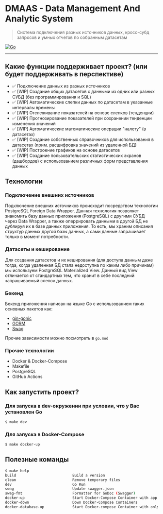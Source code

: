 # DMAAS - Data Management And Analytic System
> Система подключения разных источников данных, кросс-субд запросов и умных отчетов по собранным датасетам

[![Go](https://github.com/Mubiridziri/dmaas/actions/workflows/go.yml/badge.svg)](https://github.com/Mubiridziri/dmaas/actions/workflows/go.yml)
____

## Какие функции поддерживает проект? (или будет поддерживать в перспективе)

 - ✅ Подключение данных из разных источников
 - ✅ [WIP] Создание общих датасетов с данными из одних или разных СУБД (без программирования и SQL)
 - ✅ [WIP] Автоматические слепки данных по датасетам в указанные интервалы времены
 - ✅ [WIP] Отслеживание показателей на основе слепков (тенденции)
 - ✅ [WIP] Прогнозирование показателей при сохранении тенденции изменения значений 
 - ✅ [WIP] Автоматические математические операции "налету" (в датасетах)
 - ✅ [WIP] Создание собственных справочников для использования в датасетах (прим. расшифровка значений из удаленной БД)
 - ✅ [WIP] Построение графиков на основе датасетов
 - ✅ [WIP] Создание пользовательских статистических экранов (дашбордов) с использованием различных форм представления данных

## Технологии

### Подключение внешних источников 

Подключение внешних источников происходит посредством технологии PostgreSQL Foreign Data Wrapper. Данная технология 
позволяет знакомить базу данных приложения (PostgreSQL) с другими СУБД через Data Wrapper, а также оперрировать
данными в другой БД не дублируя их в базе данных приложения. То есть, мы храним описания структур данных другой базы данных, а
сами данные запрашивает только в момент потребности. 

### Датасеты и кеширование

Для создания датасетов и их кеширования (для доступа данным даже тогда, когда удаленная БД стала недоступна по каким либо причинам)
мы используем PostgreSQL Materialized View. Данный вид View отличается от стандартных тем, что хранит в себе последний запрашиваемый слепок данных.

### Бекенд

Бекенд приложения написан на языке Go с использованием таких основных пакетов как:
 - [gin-gonic](https://github.com/gin-gonic/gin)
 - [GORM](https://gorm.io/)
 - [Swag](https://github.com/swaggo/swag)

Прочие зависимости можно посмотреть в `go.mod`


### Прочие технологии

 - Docker & Docker-Compose
 - Makefile
 - PostgreSQL
 - GitHub Actions


## Как запустить проект?

### Для запуска в dev-окружении при условии, что у Вас установлен Go
```bash
$ make dev
```

### Для запуска в Docker-Compose
```bash
$ make docker-up
```

## Полезные команды

```bash
$ make help
build                          Build a version
clean                          Remove temporary files
dev                            Go Run
swag                           Update swagger.json
swag-fmt                       Formatter for GoDoc (Swagger)
docker-up                      Start Docker-Compose Container with app & database
docker-down                    Down Docker-Compose Containers
docker-database-up             Start Docker-compose Container with only database service
```